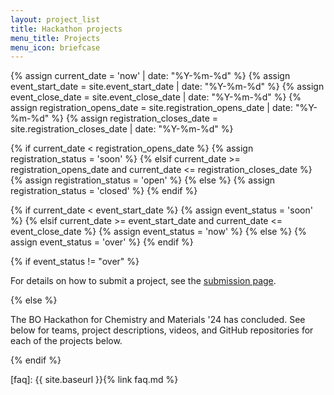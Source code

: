 ```yaml
---
layout: project_list
title: Hackathon projects
menu_title: Projects
menu_icon: briefcase
---
```


{% assign current_date = 'now' | date: "%Y-%m-%d" %}
{% assign event_start_date = site.event_start_date | date: "%Y-%m-%d" %}
{% assign event_close_date = site.event_close_date | date: "%Y-%m-%d" %}
{% assign registration_opens_date = site.registration_opens_date | date: "%Y-%m-%d" %}
{% assign registration_closes_date = site.registration_closes_date | date: "%Y-%m-%d" %}

{% if current_date < registration_opens_date %}
    {% assign registration_status = 'soon' %}
{% elsif current_date >= registration_opens_date and current_date <= registration_closes_date %}
    {% assign registration_status = 'open' %}
{% else %}
    {% assign registration_status = 'closed' %}
{% endif %}

{% if current_date < event_start_date %}
    {% assign event_status = 'soon' %}
{% elsif current_date >= event_start_date and current_date <= event_close_date %}
    {% assign event_status = 'now' %}
{% else %}
    {% assign event_status = 'over' %}
{% endif %}

{% if event_status != "over" %}

For details on how to submit a project, see the [submission page](_/../submission.md).

{% else %}

The BO Hackathon for Chemistry and Materials '24 has concluded. See below for teams, project descriptions, videos, and GitHub repositories for each of the projects below.

{% endif %}

[faq]: {{ site.baseurl }}{% link faq.md %}